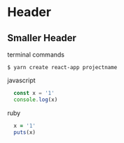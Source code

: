 # Header 
## Smaller Header 

terminal commands
```
$ yarn create react-app projectname
```

javascript
```javascript
  const x = '1'
  console.log(x)
```

ruby
```ruby
  x = '1'
  puts(x)
```



